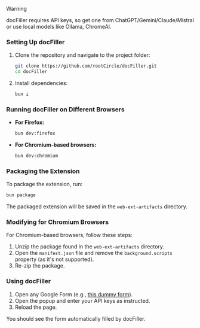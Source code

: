 > [!WARNING]
> docFiller requires API keys, so get one from ChatGPT/Gemini/Claude/Mistral or use local models like Ollama, ChromeAI.

### Setting Up docFiller

1. Clone the repository and navigate to the project folder:

   ```bash
   git clone https://github.com/rootCircle/docFiller.git
   cd docFiller
   ```

2. Install dependencies:

   ```bash
   bun i
   ```

### Running docFiller on Different Browsers

- **For Firefox:**

  ```bash
  bun dev:firefox
  ```

- **For Chromium-based browsers:**

  ```bash
  bun dev:chromium
  ```

### Packaging the Extension

To package the extension, run:

```bash
bun package
```

The packaged extension will be saved in the `web-ext-artifacts` directory.

### Modifying for Chromium Browsers

For Chromium-based browsers, follow these steps:

1. Unzip the package found in the `web-ext-artifacts` directory.
2. Open the `manifest.json` file and remove the `background.scripts` property (as it's not supported).
3. Re-zip the package.

### Using docFiller

1. Open any Google Form (e.g., [this dummy form](https://docs.google.com/forms/d/e/1FAIpQLSd-Qz6EaprQiTza30v5tJezdt-xUfV2ALzeYt3EClXWN3mxXA/viewform?usp=sf_link)).
2. Open the popup and enter your API keys as instructed.
3. Reload the page.

You should see the form automatically filled by docFiller.
